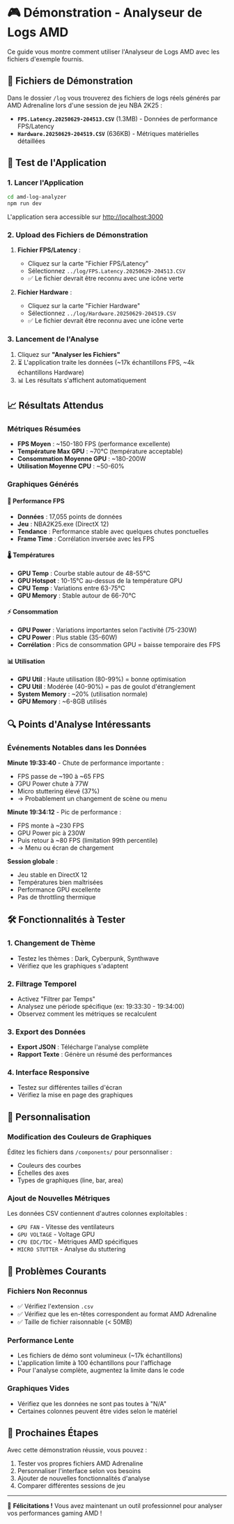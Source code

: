# 🎮 Démonstration - Analyseur de Logs AMD

Ce guide vous montre comment utiliser l'Analyseur de Logs AMD avec les fichiers d'exemple fournis.

## 📁 Fichiers de Démonstration

Dans le dossier `/log` vous trouverez des fichiers de logs réels générés par AMD Adrenaline lors d'une session de jeu NBA 2K25 :

- **`FPS.Latency.20250629-204513.CSV`** (1.3MB) - Données de performance FPS/Latency
- **`Hardware.20250629-204519.CSV`** (636KB) - Métriques matérielles détaillées

## 🚀 Test de l'Application

### 1. Lancer l'Application

```bash
cd amd-log-analyzer
npm run dev
```

L'application sera accessible sur [http://localhost:3000](http://localhost:3000)

### 2. Upload des Fichiers de Démonstration

1. **Fichier FPS/Latency** :
   - Cliquez sur la carte "Fichier FPS/Latency"
   - Sélectionnez `../log/FPS.Latency.20250629-204513.CSV`
   - ✅ Le fichier devrait être reconnu avec une icône verte

2. **Fichier Hardware** :
   - Cliquez sur la carte "Fichier Hardware"
   - Sélectionnez `../log/Hardware.20250629-204519.CSV`
   - ✅ Le fichier devrait être reconnu avec une icône verte

### 3. Lancement de l'Analyse

1. Cliquez sur **"Analyser les Fichiers"**
2. ⏳ L'application traite les données (~17k échantillons FPS, ~4k échantillons Hardware)
3. 📊 Les résultats s'affichent automatiquement

## 📈 Résultats Attendus

### Métriques Résumées

- **FPS Moyen** : ~150-180 FPS (performance excellente)
- **Température Max GPU** : ~70°C (température acceptable)
- **Consommation Moyenne GPU** : ~180-200W
- **Utilisation Moyenne CPU** : ~50-60%

### Graphiques Générés

#### 🎯 Performance FPS

- **Données** : 17,055 points de données
- **Jeu** : NBA2K25.exe (DirectX 12)
- **Tendance** : Performance stable avec quelques chutes ponctuelles
- **Frame Time** : Corrélation inversée avec les FPS

#### 🌡️ Températures

- **GPU Temp** : Courbe stable autour de 48-55°C
- **GPU Hotspot** : 10-15°C au-dessus de la température GPU
- **CPU Temp** : Variations entre 63-75°C
- **GPU Memory** : Stable autour de 66-70°C

#### ⚡ Consommation

- **GPU Power** : Variations importantes selon l'activité (75-230W)
- **CPU Power** : Plus stable (35-60W)
- **Corrélation** : Pics de consommation GPU = baisse temporaire des FPS

#### 📊 Utilisation

- **GPU Util** : Haute utilisation (80-99%) = bonne optimisation
- **CPU Util** : Modérée (40-90%) = pas de goulot d'étranglement
- **System Memory** : ~20% (utilisation normale)
- **GPU Memory** : ~6-8GB utilisés

## 🔍 Points d'Analyse Intéressants

### Événements Notables dans les Données

**Minute 19:33:40** - Chute de performance importante :

- FPS passe de ~190 à ~65 FPS
- GPU Power chute à 77W
- Micro stuttering élevé (37%)
- → Probablement un changement de scène ou menu

**Minute 19:34:12** - Pic de performance :

- FPS monte à ~230 FPS
- GPU Power pic à 230W
- Puis retour à ~80 FPS (limitation 99th percentile)
- → Menu ou écran de chargement

**Session globale** :

- Jeu stable en DirectX 12
- Températures bien maîtrisées
- Performance GPU excellente
- Pas de throttling thermique

## 🛠️ Fonctionnalités à Tester

### 1. Changement de Thème

- Testez les thèmes : Dark, Cyberpunk, Synthwave
- Vérifiez que les graphiques s'adaptent

### 2. Filtrage Temporel

- Activez "Filtrer par Temps"
- Analysez une période spécifique (ex: 19:33:30 - 19:34:00)
- Observez comment les métriques se recalculent

### 3. Export des Données

- **Export JSON** : Télécharge l'analyse complète
- **Rapport Texte** : Génère un résumé des performances

### 4. Interface Responsive

- Testez sur différentes tailles d'écran
- Vérifiez la mise en page des graphiques

## 🎨 Personnalisation

### Modification des Couleurs de Graphiques

Éditez les fichiers dans `/components/` pour personnaliser :

- Couleurs des courbes
- Échelles des axes
- Types de graphiques (line, bar, area)

### Ajout de Nouvelles Métriques

Les données CSV contiennent d'autres colonnes exploitables :

- `GPU FAN` - Vitesse des ventilateurs
- `GPU VOLTAGE` - Voltage GPU
- `CPU EDC/TDC` - Métriques AMD spécifiques
- `MICRO STUTTER` - Analyse du stuttering

## 🐛 Problèmes Courants

### Fichiers Non Reconnus

- ✅ Vérifiez l'extension `.csv`
- ✅ Vérifiez que les en-têtes correspondent au format AMD Adrenaline
- ✅ Taille de fichier raisonnable (< 50MB)

### Performance Lente

- Les fichiers de démo sont volumineux (~17k échantillons)
- L'application limite à 100 échantillons pour l'affichage
- Pour l'analyse complète, augmentez la limite dans le code

### Graphiques Vides

- Vérifiez que les données ne sont pas toutes à "N/A"
- Certaines colonnes peuvent être vides selon le matériel

## 🚀 Prochaines Étapes

Avec cette démonstration réussie, vous pouvez :

1. Tester vos propres fichiers AMD Adrenaline
2. Personnaliser l'interface selon vos besoins
3. Ajouter de nouvelles fonctionnalités d'analyse
4. Comparer différentes sessions de jeu

---

🎉 **Félicitations !** Vous avez maintenant un outil professionnel pour analyser vos performances gaming AMD !

